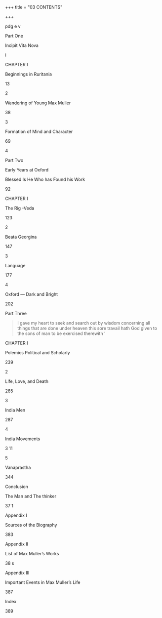 +++
title = "03 CONTENTS"

+++


pdg e v 


Part One 

Incipit Vita Nova 

i 

CHAPTER I 

Beginnings in Ruritania 

13 

2 

Wandering of Young Max Muller 

38 

3 

Formation of Mind and Character 

69 

4 

Part Two 

Early Years at Oxford 

Blessed Is He Who has Found his Work 

92 

CHAPTER I 

The Rig -Veda 

123 

2 

Beata Georgina 

147 

3 

Language 

177 

4 

Oxford — Dark and Bright 

202 


Part Three  

> I gave my heart to seek and search out by wisdom concerning all things that are done under heaven this sore travail hath God given to the sons of man to be exercised therewith ’ 


CHAPTER I 

Polemics Political and Scholarly 

239 

2 

Life, Love, and Death 

265 

3 

India Men 

287 

4 

India Movements 

3 11 

5 

Vanaprastha 

344 

Conclusion 

The Man and The thinker 

37 1 

Appendix I 

Sources of the Biography 

383 

Appendix II 

List of Max Muller’s Works 

38 s 

Appendix III 

Important Events in Max Muller’s Life 

387 


Index 

389 



